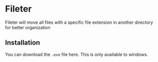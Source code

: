 # Fileter

Fileter will move all files with a specific file extension in another directory for better organization

## Installation

You can download the `.exe` file here.
This is only available to windows. 